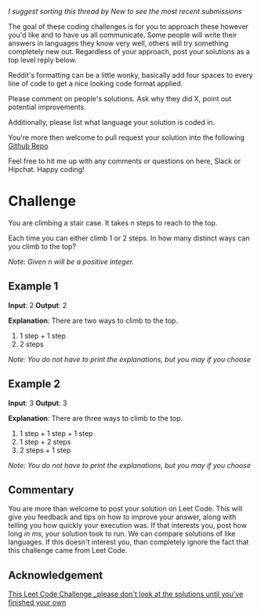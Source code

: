 _I suggest sorting this thread by *New* to see the most recent submissions_

The goal of these coding challenges is for you to approach these however you'd like and to have us all communicate. Some people will write their answers in languages they know very well, others will try something completely new out. Regardless of your approach, post your solutions as a top level reply below.

Reddit's formatting can be a little wonky, basically add four spaces to every line of code to get a nice looking code format applied.

Please comment on people's solutions. Ask why they did X, point out potential improvements.

Additionally, please list what language your solution is coded in.

You're more then welcome to pull request your solution into the following [Github Repo](https://github.com/GregHilston/Code-Foo)

Feel free to hit me up with any comments or questions on here, Slack or Hipchat. Happy coding!

# Challenge

You are climbing a stair case. It takes n steps to reach to the top.

Each time you can either climb 1 or 2 steps. In how many distinct ways can you climb to the top?

_Note: Given n will be a positive integer._

## Example 1

**Input**: 2
**Output**: 2

**Explanation**: There are two ways to climb to the top.
1. 1 step + 1 step
2. 2 steps

_Note: You do not have to print the explanations, but you may if you choose_

## Example 2

**Input**: 3
**Output**: 3

**Explanation**: There are three ways to climb to the top.
1. 1 step + 1 step + 1 step
2. 1 step + 2 steps
3. 2 steps + 1 step

_Note: You do not have to print the explanations, but you may if you choose_

## Commentary

You are more than welcome to post your solution on Leet Code. This will give you feedback and tips on how to improve your answer, along with telling you how quickly your execution was. If that interests you, post how long _in ms_, your solution took to run. We can compare solutions of like languages. If this doesn't interest you, than completely ignore the fact that this challenge came from Leet Code.

## Acknowledgement

[This Leet Code Challenge _please don't look at the solutions until you've finished your own](https://leetcode.com/problems/climbing-stairs)